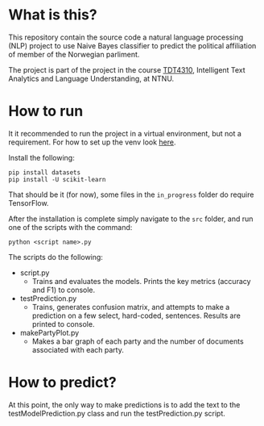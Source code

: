 # What is this?

This repository contain the source code a natural language processing (NLP) project to use Naive Bayes classifier to predict the political affiliation of member of the Norwegian parliment.

The project is part of the project in the course [TDT4310](https://www.ntnu.no/studier/emner/TDT4310), Intelligent Text Analytics and Language Understanding, at NTNU.

# How to run

It it recommended to run the project in a virtual environment, but not a requirement. For how to set up the venv look [here](https://docs.python.org/3/library/venv.html).

Install the following:

```
pip install datasets
pip install -U scikit-learn
```

That should be it (for now), some files in the `in_progress` folder do require TensorFlow.

After the installation is complete simply navigate to the `src` folder, and run one of the scripts with the command:

```
python <script name>.py
```

The scripts do the following:

- script.py
  - Trains and evaluates the models. Prints the key metrics (accuracy and F1) to console.
- testPrediction.py
  - Trains, generates confusion matrix, and attempts to make a prediction on a few select, hard-coded, sentences. Results are printed to console.
- makePartyPlot.py
  - Makes a bar graph of each party and the number of documents associated with each party.

# How to predict?

At this point, the only way to make predictions is to add the text to the testModelPrediction.py class and run the testPrediction.py script.

